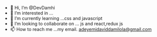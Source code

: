 - 👋 Hi, I’m @DevDamhi
- 👀 I’m interested in ...
- 🌱 I’m currently learning ...css and javascript
- 💞️ I’m looking to collaborate on ... js and react,redux js
- 📫 How to reach me ...my email. adeyemidaviddamilola@gmail.com



<!---
DevDamhi/DevDamhi is a ✨ special ✨ repository because its `README.md` (this file) appears on your GitHub profile.
You can click the Preview link to take a look at your changes.
--->
